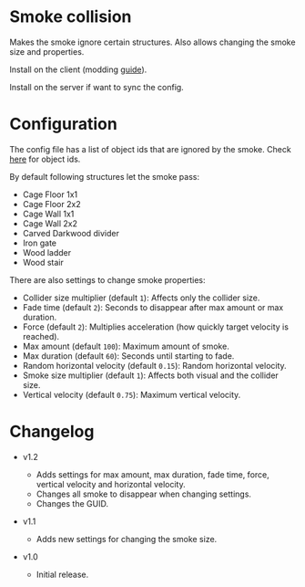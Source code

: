 # Smoke collision

Makes the smoke ignore certain structures. Also allows changing the smoke size and properties.

Install on the client (modding [guide](https://youtu.be/L9ljm2eKLrk)).

Install on the server if want to sync the config.

# Configuration

The config file has a list of object ids that are ignored by the smoke. Check [here](https://valheim.fandom.com/wiki/Item_IDs) for object ids.

By default following structures let the smoke pass:

- Cage Floor 1x1
- Cage Floor 2x2
- Cage Wall 1x1
- Cage Wall 2x2
- Carved Darkwood divider
- Iron gate
- Wood ladder
- Wood stair

There are also settings to change smoke properties:

- Collider size multiplier (default `1`): Affects only the collider size.
- Fade time (default `2`): Seconds to disappear after max amount or max duration.
- Force (default `2`): Multiplies acceleration (how quickly target velocity is reached).
- Max amount (default `100`): Maximum amount of smoke.
- Max duration (default `60`): Seconds until starting to fade.
- Random horizontal velocity (default `0.15`): Random horizontal velocity.
- Smoke size multiplier (default `1`): Affects both visual and the collider size.
- Vertical velocity (default `0.75`): Maximum vertical velocity.

# Changelog

- v1.2
	- Adds settings for max amount, max duration, fade time, force, vertical velocity and horizontal velocity.
	- Changes all smoke to disappear when changing settings.
	- Changes the GUID.

- v1.1
	- Adds new settings for changing the smoke size.

- v1.0
	- Initial release.
